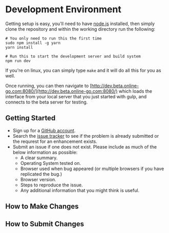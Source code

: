 # Development Environment

Getting setup is easy, you'll need to have [node.js](https://nodejs.org/) installed,
then simply clone the repository and within the working directory run the following:

```
# You only need to run this the first time
sudo npm install -g yarn
yarn install

# Run this to start the development server and build system
npm run dev
```

If you're on linux, you can simply type `make` and it will do all this for you as well.

Once running, you can then navigate to [http://dev.beta.online-go.com:8080/](http://dev.beta.online-go.com:8080/)
which loads the interface from your local server that you just started with gulp, and 
connects to the beta server for testing.

## Getting Started
* Sign up for a [GitHub account](https://github.com/signup/free).
* Search the [issue tracker](https://github.com/online-go/online-go.com/issues) to see if the problem is already submitted or the requrest for an enhancement exists.
* Submit an issue if one does not exist.  Please include as much of the below information as possible:
  * A clear summary.
  * Operating System tested on.
  * Browser used when bug appeared (or multiple browsers if you have replicated the bug.)
  * Browser version.
  * Steps to reproduce the issue.
  * Any additional information that you might think is useful.

## How to Make Changes

## How to Submit Changes

